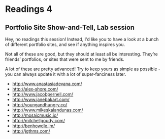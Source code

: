 # Readings 4

## Portfolio Site Show-and-Tell, Lab session

Hey, no readings this session! Instead, I'd like you to have a look at a bunch of different portfolio sites, and see if anything inspires you.

Not all of these are good, but they should at least all be interesting. They’re friends’ portfolios, or sites that were sent to me by friends.

A lot of these are pretty advanced! Try to keep yours as simple as possible - you can always update it with a lot of super-fanciness later.

-   <http://www.anastasiadevana.com/>
-   <http://alex-shore.com/>
-   <http://www.jacobpernell.com/>
-   <http://www.janebakart.com/>
-   <http://youngandhungry.co/>
-   <http://www.mikeskalandunas.com/>
-   <http://mosaicmusic.io/>
-   <http://mitchellgoudy.com/>
-   <http://benhowdle.im/>
-   <http://jgthms.com/>
